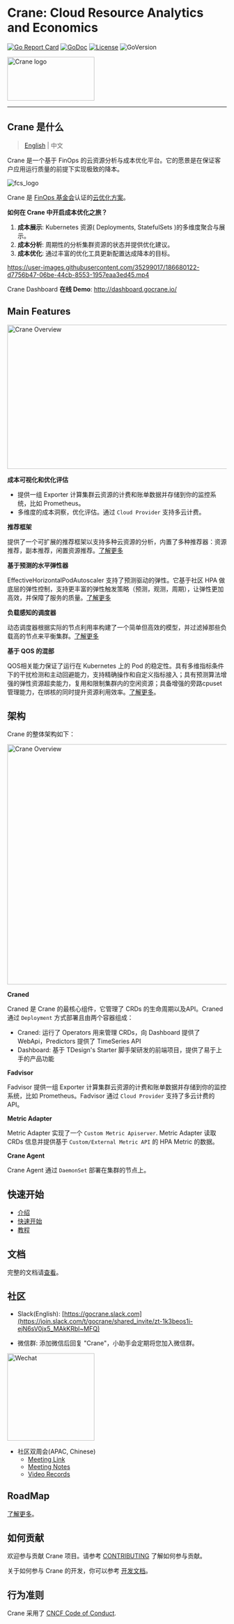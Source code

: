 # Crane: Cloud Resource Analytics and Economics

[![Go Report Card](https://goreportcard.com/badge/github.com/gocrane/crane)](https://goreportcard.com/report/github.com/gocrane/crane)
[![GoDoc](https://godoc.org/github.com/gocrane/crane?status.svg)](https://godoc.org/github.com/gocrane/crane)
[![License](https://img.shields.io/github/license/gocrane/crane)](https://www.apache.org/licenses/LICENSE-2.0.html)
![GoVersion](https://img.shields.io/github/go-mod/go-version/gocrane/crane)

<img alt="Crane logo" height="100" src="docs/images/crane.svg" title="Crane" width="200"/>

---

## Crane 是什么

> [English](README.md) | 中文

Crane 是一个基于 FinOps 的云资源分析与成本优化平台。它的愿景是在保证客户应用运行质量的前提下实现极致的降本。

![fcs_logo](docs/images/Crane-FinOps-Certified-Solution.png)

Crane 是 [FinOps 基金会](https://www.finops.org/)认证的[云优化方案](https://www.finops.org/members/finops-certified-solution/)。

**如何在 Crane 中开启成本优化之旅？**

1. **成本展示**: Kubernetes 资源( Deployments, StatefulSets )的多维度聚合与展示。
2. **成本分析**: 周期性的分析集群资源的状态并提供优化建议。
3. **成本优化**: 通过丰富的优化工具更新配置达成降本的目标。

https://user-images.githubusercontent.com/35299017/186680122-d7756b47-06be-44cb-8553-1957eaa3ed45.mp4

Crane Dashboard **在线 Demo**: http://dashboard.gocrane.io/

## Main Features

<img alt="Crane Overview" height="330" src="docs/images/crane-overview.png" width="900"/>

**成本可视化和优化评估**

- 提供一组 Exporter 计算集群云资源的计费和账单数据并存储到你的监控系统，比如 Prometheus。
- 多维度的成本洞察，优化评估。通过 `Cloud Provider` 支持多云计费。

**推荐框架**

提供了一个可扩展的推荐框架以支持多种云资源的分析，内置了多种推荐器：资源推荐，副本推荐，闲置资源推荐。[了解更多](https://gocrane.io/zh-cn/docs/tutorials/recommendation/)

**基于预测的水平弹性器**

EffectiveHorizontalPodAutoscaler 支持了预测驱动的弹性。它基于社区 HPA 做底层的弹性控制，支持更丰富的弹性触发策略（预测，观测，周期），让弹性更加高效，并保障了服务的质量。[了解更多](https://gocrane.io/zh-cn/docs/tutorials/using-effective-hpa-to-scaling-with-effectiveness/)

**负载感知的调度器**

动态调度器根据实际的节点利用率构建了一个简单但高效的模型，并过滤掉那些负载高的节点来平衡集群。[了解更多](https://gocrane.io/zh-cn/docs/tutorials/scheduling-pods-based-on-actual-node-load/)

**基于 QOS 的混部**

QOS相关能力保证了运行在 Kubernetes 上的 Pod 的稳定性。具有多维指标条件下的干扰检测和主动回避能力，支持精确操作和自定义指标接入；具有预测算法增强的弹性资源超卖能力，复用和限制集群内的空闲资源；具备增强的旁路cpuset管理能力，在绑核的同时提升资源利用效率。[了解更多](docs/tutorials/using-qos-ensurance.zh.md)。

## 架构

Crane 的整体架构如下：

<img alt="Crane Overview" height="550" src="docs/images/crane-arch.png"/>

**Craned** 

Craned 是 Crane 的最核心组件，它管理了 CRDs 的生命周期以及API。Craned 通过 `Deployment` 方式部署且由两个容器组成：
- Craned: 运行了 Operators 用来管理 CRDs，向 Dashboard 提供了 WebApi，Predictors 提供了 TimeSeries API
- Dashboard: 基于 TDesign's Starter 脚手架研发的前端项目，提供了易于上手的产品功能

**Fadvisor**

Fadvisor 提供一组 Exporter 计算集群云资源的计费和账单数据并存储到你的监控系统，比如 Prometheus。Fadvisor 通过 `Cloud Provider` 支持了多云计费的 API。

**Metric Adapter**

Metric Adapter 实现了一个 `Custom Metric Apiserver`. Metric Adapter 读取 CRDs 信息并提供基于 `Custom/External Metric API` 的 HPA Metric 的数据。

**Crane Agent**

Crane Agent 通过 `DaemonSet` 部署在集群的节点上。

## 快速开始

- [介绍](https://gocrane.io/zh-cn/docs/getting-started/introduction/)
- [快速开始](https://gocrane.io/zh-cn/docs/getting-started/quick-start/)
- [教程](https://gocrane.io/zh-cn/docs/tutorials/)

## 文档

完整的文档请[查看](https://gocrane.io/zh-cn)。

## 社区

- Slack(English): [https://gocrane.slack.com](https://join.slack.com/t/gocrane/shared_invite/zt-1k3beos1i-ejN6sV0jx5_MAkKRbl~MFQ)

- 微信群: 添加微信后回复 "Crane"，小助手会定期将您加入微信群。

<img alt="Wechat" src="docs/images/wechat.jpeg" title="Wechat" width="200"/>

- 社区双周会(APAC, Chinese)
  - [Meeting Link](https://meeting.tencent.com/dm/SjY20wCJHy5F)
  - [Meeting Notes](https://doc.weixin.qq.com/doc/w3_AHMAlwa_AFU7PT58rVhTFKXV0maR6?scode=AJEAIQdfAAo0gvbrCIAHMAlwa_AFU)
  - [Video Records](https://www.wolai.com/33xC4HB1JXCCH1x8umfioS)

## RoadMap

[了解更多](./docs/roadmaps/roadmap-2022.md)。

## 如何贡献

欢迎参与贡献 Crane 项目。请参考 [CONTRIBUTING](./CONTRIBUTING.md) 了解如何参与贡献。

关于如何参与 Crane 的开发，你可以参考 [开发文档](./docs/developer-guide.md)。

## 行为准则

Crane 采用了 [CNCF Code of Conduct](https://github.com/cncf/foundation/blob/master/code-of-conduct.md).
